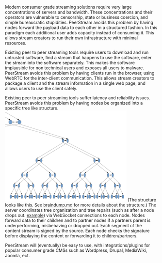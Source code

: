 Modern consumer grade streaming solutions require very large concentrations of servers and bandwidth. These concentrations and their operators are vulnerable to censorship, state or business coercion, and simple bureaucratic stupidities. 
PeerStream avoids this problem by having nodes forward the payload data to each other in a structured fashion. In this paradigm each additional user adds capacity instead of consuming it. This allows stream creators to run their own infrastructure with minimal resources.

Existing peer to peer streaming tools require users to download and run untrusted software, find a stream that happens to use the software, enter the stream into the software separately. This makes the software implausible for non technical users and exposes all users to malware. 
PeerStream avoids this problem by having clients run in the browser, using WebRTC for the inter-client communication. This allows stream creators to package a client and the stream information in a single web page, and allows users to use the client safely. 

Existing peer to peer streaming tools suffer latency and reliability issues.
PeerStream avoids this problem by having nodes be organized into a specific tree like structure. 
<img src="./CompleteDumbellTree.png" width="400"> 
(The structure looks like this. See [braindump.md](./braindump.md) for more details about the structure.) The server coordinates tree organization and tree repairs (such as after a node drops out. [example](./SingleNodeLossRepairVis.pdf)) via WebSocket connections to each node. Nodes forward data to their children and to partner nodes if a partners parent is underperforming, misbehaving or dropped out. 
Each segment of the content stream is signed by the source. Each node checks the signature before displaying the content or forwarding it to children/partners.

PeerStream will (eventually) be easy to use, with integrations/plugins for popular consumer grade CMSs such as Wordpress, Drupal, MediaWiki, Joomla, ect.
